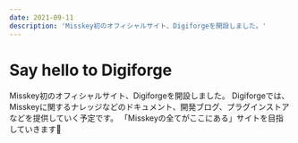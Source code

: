 ```yaml
---
date: 2021-09-11
description: 'Misskey初のオフィシャルサイト、Digiforgeを開設しました。'
---
```


# Say hello to Digiforge
Misskey初のオフィシャルサイト、Digiforgeを開設しました。
Digiforgeでは、Misskeyに関するナレッジなどのドキュメント、開発ブログ、プラグインストアなどを提供していく予定です。
「Misskeyの全てがここにある」サイトを目指していきます🚀
